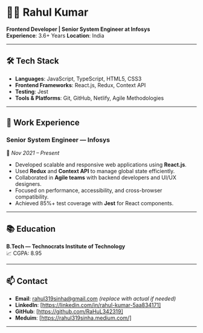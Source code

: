 # 👨‍💻 Rahul Kumar

**Frontend Developer | Senior System Engineer at Infosys**  
**Experience**: 3.6+ Years
**Location**: India

---

## 🛠 Tech Stack

- **Languages**: JavaScript, TypeScript, HTML5, CSS3
- **Frontend Frameworks**: React.js, Redux, Context API
- **Testing**: Jest
- **Tools & Platforms**: Git, GitHub, Netlify, Agile Methodologies

---

## 💼 Work Experience

### **Senior System Engineer — Infosys**
📅 *Nov 2021 – Present*  
- Developed scalable and responsive web applications using **React.js**.
- Used **Redux** and **Context API** to manage global state efficiently.
- Collaborated in **Agile teams** with backend developers and UI/UX designers.
- Focused on performance, accessibility, and cross-browser compatibility.
- Achieved 85%+ test coverage with **Jest** for React components.

---

## 📚 Education

**B.Tech — Technocrats Institute of Technology**  
📈 CGPA: 8.95

---

## 📫 Contact

- **Email**: rahul319sinha@gmail.com *(replace with actual if needed)*
- **LinkedIn**: [https://linkedin.com/in/rahul-kumar-5aa834171]
- **GitHub**: [https://github.com/RaHuL342319]
- **Meduim**: [https://rahul319sinha.medium.com/]

---
